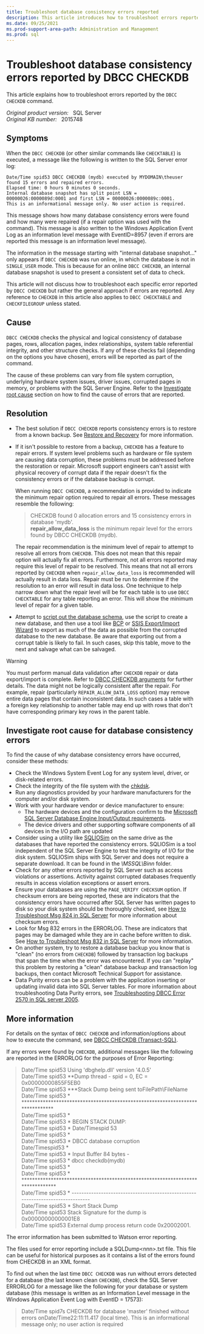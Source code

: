 ```yaml
---
title: Troubleshoot database consistency errors reported
description: This article introduces how to troubleshoot errors reported by DBCC CHECKDB command.
ms.date: 09/25/2021
ms.prod-support-area-path: Administration and Management
ms.prod: sql
---
```

# Troubleshoot database consistency errors reported by DBCC CHECKDB

This article explains how to troubleshoot errors reported by the `DBCC CHECKDB` command.

_Original product version:_ &nbsp; SQL Server  
_Original KB number:_ &nbsp; 2015748

## Symptoms

When the `DBCC CHECKDB` (or other similar commands like `CHECKTABLE`) is executed, a message like the following is written to the SQL Server error log:

```output
Date/Time spid53 DBCC CHECKDB (mydb) executed by MYDOMAIN\theuser found 15 errors and repaired errors. 
Elapsed time: 0 hours 0 minutes 0 seconds.
Internal database snapshot has split point LSN = 00000026:0000089d:0001 and first LSN = 00000026:0000089c:0001. 
This is an informational message only. No user action is required.
```

This message shows how many database consistency errors were found and how many were repaired (if a repair option was used with the command). This message is also written to the Windows Application Event Log as an information level message with EventID=8957 (even if errors are reported this message is an information level message).

The information in the message starting with "internal database snapshot..." only appears if `DBCC CHECKDB` was run online, in which the database is not in `SINGLE_USER` mode. This is because for an online `DBCC CHECKDB`, an internal database snapshot is used to present a consistent set of data to check.

This article will not discuss how to troubleshoot each specific error reported by `DBCC CHECKDB` but rather the general approach if errors are reported. Any reference to `CHECKDB` in this article also applies to `DBCC CHECKTABLE` and `CHECKFILEGROUP` unless stated.

## Cause

`DBCC CHECKDB` checks the physical and logical consistency of database pages, rows, allocation pages, index relationships, system table referential integrity, and other structure checks. If any of these checks fail (depending on the options you have chosen), errors will be reported as part of the command.

The cause of these problems can vary from file system corruption, underlying hardware system issues, driver issues, corrupted pages in memory, or problems with the SQL Server Engine. Refer to the [Investigate root cause](#investigate-root-cause-for-database-consistency-errors) section on how to find the cause of errors that are reported.

## Resolution

- The best solution if `DBCC CHECKDB` reports consistency errors is to restore from a known backup.  See [Restore and Recovery](/sql/relational-databases/backup-restore/restore-and-recovery-overview-sql-server) for more information.
- If it isn't possible to restore from a backup, `CHECKDB` has a feature to repair errors. If system level problems such as hardware or file system are causing data corruption, these problems must be addressed before the restoration or repair. Microsoft support engineers can't assist with physical recovery of corrupt data if the repair doesn't fix the consistency errors or if the database backup is corrupt.

    When running `DBCC CHECKDB`, a recommendation is provided to indicate the minimum repair option required to repair all errors. These messages resemble the following:

    > CHECKDB found 0 allocation errors and 15 consistency errors in database 'mydb'.  
     **repair_allow_data_loss** is the minimum repair level for the errors found by DBCC CHECKDB (mydb).

    The repair recommendation is the minimum level of repair to attempt to resolve all errors from `CHECKDB`. This does not mean that this repair option will actually fix all errors. Furthermore, not all errors reported may require this level of repair to be resolved. This means that not all errors reported by `CHECKDB` when `repair_allow_data_loss` is recommended will actually result in data loss. Repair must be run to determine if the resolution to an error will result in data loss. One technique to help narrow down what the repair level will be for each table is to use `DBCC CHECKTABLE` for any table reporting an error. This will show the minimum level of repair for a given table.

- Attempt to [script out the database schema](/sql/ssms/scripting/generate-scripts-sql-server-management-studio), use the script to create a new database, and then use a tool like [BCP](/sql/relational-databases/import-export/import-and-export-bulk-data-by-using-the-bcp-utility-sql-server) or [SSIS Export/Import Wizard](/sql/integration-services/import-export-data/import-and-export-data-with-the-sql-server-import-and-export-wizard) to export as much of the data as possible from the corrupted database to the new database. Be aware that exporting out from a corrupt table is likely to fail. In such cases, skip this table, move to the next and salvage what can be salvaged.

> [!WARNING]
> You must perform manual data validation after `CHECKDB` repair or data export/import is complete. Refer to [DBCC CHECKDB arguments](/sql/t-sql/database-console-commands/dbcc-checkdb-transact-sql#arguments) for further details. The data might not be logically consistent after the repair. For example, repair (particularly `REPAIR_ALLOW_DATA_LOSS` option) may remove entire data pages that contain inconsistent data. In such cases a table with a foreign key relationship to another table may end up with rows that don't have corresponding primary key rows in the parent table. 

## Investigate root cause for database consistency errors

To find the cause of why database consistency errors have occurred, consider these methods:

- Check the Windows System Event Log for any system level, driver, or disk-related errors.
- Check the integrity of the file system with the [chkdsk](/windows-server/administration/windows-commands/chkdsk).
- Run any diagnostics provided by your hardware manufacturers for the computer and/or disk system.
- Work with your hardware vendor or device manufacturer to ensure:
  - The hardware devices and the configuration confirm to the [Microsoft SQL Server Database Engine Input/Output requirements](https://support.microsoft.com/help/967576).
  - The device drivers and other supporting software components of all devices in the I/O path are updated
- Consider using a utility like [SQLIOSim](https://support.microsoft.com/help/231619) on the same drive as the databases that have reported the consistency errors. SQLIOSim is a tool independent of the SQL Server Engine to test the integrity of I/O for the disk system. SQLIOSim ships with SQL Server and does not require a separate download. It can be found in the *\MSSQL\Binn* folder.
- Check for any other errors reported by SQL Server such as access violations or assertions. Activity against corrupted databases frequently results in access violation exceptions or assert errors.
- Ensure your databases are using the `PAGE_VERIFY CHECKSUM` option. If checksum errors are being reported, these are indicators that the consistency errors have occurred after SQL Server has written pages to disk so your disk system should be thoroughly checked, see [How to Troubleshoot Msg 824 in SQL Server](/sql/relational-databases/errors-events/mssqlserver-824-database-engine-error) for more information about checksum errors.
- Look for Msg 832 errors in the ERRORLOG. These are indicators that pages may be damaged while they are in cache before written to disk. See [How to Troubleshoot Msg 832 in SQL Server](/sql/relational-databases/errors-events/mssqlserver-832-database-engine-error) for more information.
- On another system, try to restore a database backup you know that is "clean" (no errors from `CHECKDB`) followed by transaction log backups that span the time when the error was encountered. If you can "replay" this problem by restoring a "clean" database backup and transaction log backups, then contact Microsoft Technical Support for assistance.
- Data Purity errors can be a problem with the application inserting or updating invalid data into SQL Server tables. For more information about troubleshooting Data Purity errors, see [Troubleshooting DBCC Error 2570 in SQL server 2005](/sql/relational-databases/errors-events/mssqlserver-2570-database-engine-error).

## More information

For details on the syntax of `DBCC CHECKDB` and information/options about how to execute the command, see [DBCC CHECKDB (Transact-SQL)](/sql/t-sql/database-console-commands/dbcc-checkdb-transact-sql).

If any errors were found by `CHECKDB`, additional messages like the following are reported in the ERRORLOG for the purposes of Error Reporting:

> Date/Time spid53      Using 'dbghelp.dll' version '4.0.5'  
Date/Time spid53      **Dump thread - spid = 0, EC = 0x00000000855F5EB0  
Date/Time spid53      ***Stack Dump being sent toFilePath\FileName  
Date/Time spid53      * ******************************************************************************  
Date/Time spid53      *  
Date/Time spid53      * BEGIN STACK DUMP:  
Date/Time spid53      *  Date/Timespid 53  
Date/Time spid53      *  
Date/Time spid53      * DBCC database corruption  
Date/Timespid53       *  
Date/Time spid53      * Input Buffer 84 bytes -  
Date/Time spid53      *             dbcc checkdb(mydb)  
Date/Time spid53      *  
Date/Time spid53      * *******************************************************************************  
Date/Time spid53      *   -------------------------------------------------------------------------------  
Date/Time spid53      * Short Stack Dump  
Date/Time spid53      Stack Signature for the dump is 0x00000000000001E8  
Date/Time spid53      External dump process return code 0x20002001.  

The error information has been submitted to Watson error reporting.

The files used for error reporting include a SQLDump\<nnn>.txt file. This file can be useful for historical purposes as it contains a list of the errors found from CHECKDB in an XML format.

To find out when the last time `DBCC CHECKDB` was run without errors detected for a database (the last known clean `CHECKDB`), check the SQL Server ERRORLOG for a message like the following for your database or system database (this message is written as an Information Level message in the Windows Application Event Log with EventID = 17573):

> Date/Time spid7s      CHECKDB for database 'master' finished without errors onDate/Time22:11:11.417 (local time). This is an informational message only; no user action is required
